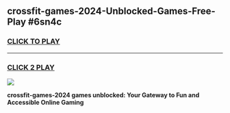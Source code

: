 
## crossfit-games-2024-Unblocked-Games-Free-Play #6sn4c
<h3>
<a href="https://us.freeplayer.one?title=crossfit-games-2024&ref=9M">CLICK TO PLAY</a></h3>
<hr>

<h3>
<a href="https://us.freeplayer.one?title=crossfit-games-2024&ref=9M">CLICK 2 PLAY</a>
  
</h3>

<a href="https://us.freeplayer.one?title=crossfit-games-2024&ref=9M"><img src="https://clearcache.store/games.png"></a>


**crossfit-games-2024 games unblocked: Your Gateway to Fun and Accessible Online Gaming**
